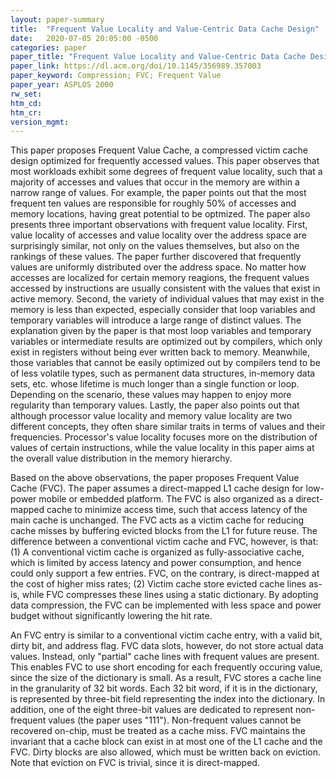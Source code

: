 ```yaml
---
layout: paper-summary
title:  "Frequent Value Locality and Value-Centric Data Cache Design"
date:   2020-07-05 20:05:00 -0500
categories: paper
paper_title: "Frequent Value Locality and Value-Centric Data Cache Design"
paper_link: https://dl.acm.org/doi/10.1145/356989.357003
paper_keyword: Compression; FVC; Frequent Value
paper_year: ASPLOS 2000
rw_set:
htm_cd:
htm_cr:
version_mgmt:
---
```


This paper proposes Frequent Value Cache, a compressed victim cache design optimized for frequently accessed values.
This paper observes that most workloads exhibit some degrees of frequent value locality, such that a majority of accesses
and values that occur in the memory are within a narrow range of values. For example, the paper points out that the 
most frequent ten values are responsible for roughly 50% of accesses and memory locations, having great potential to be 
optmized. The paper also presents three important observations with frequent value locality. First, value locality
of accesses and value locality over the address space are surprisingly similar, not only on the values themselves, but
also on the rankings of these values. The paper further discovered that frequently values are uniformly distributed 
over the address space. No matter how accesses are localized for certain memory reagions, the frequent values accessed
by instructions are usually consistent with the values that exist in active memory.
Second, the variety of individual values that may exist in the memory is less than expected, especially consider that
loop variables and temporary variables will introduce a large range of distinct values. The explanation given by the 
paper is that most loop variables and temporary variables or intermediate results are optimized out by compilers, 
which only exist in registers without being ever written back to memory. Meanwhile, those variables that cannot be easily
optimized out by compilers tend to be of less volatile types, such as permanent data structures, in-memory data sets, etc.
whose lifetime is much longer than a single function or loop. Depending on the scenario, these values may happen to 
enjoy more regularity than temporary values.
Lastly, the paper also points out that although processor value locality and memory value locality are two different 
concepts, they often share similar traits in terms of values and their frequencies. Processor's value locality focuses 
more on the distribution of values of certain instructions, while the value locality in this paper aims at the overall
value distribution in the memory hierarchy.

Based on the above observations, the paper proposes Frequent Value Cache (FVC). The paper assumes a direct-mapped L1
cache design for low-power mobile or embedded platform. The FVC is also organized as a direct-mapped cache to minimize
access time, such that access latency of the main cache is unchanged. The FVC acts as a victim cache for reducing cache
misses by buffering evicted blocks from the L1 for future reuse. The difference between a conventional victim cache 
and FVC, however, is that: (1) A conventional victim cache is organized as fully-associative cache, which is limited by
access latency and power consumption, and hence could only support a few entries. FVC, on the contrary, is direct-mapped
at the cost of higher miss rates; (2) Victim cache store evicted cache lines as-is, while FVC compresses these lines
using a static dictionary. By adopting data compression, the FVC can be implemented with less space and power budget
without significantly lowering the hit rate.

An FVC entry is similar to a conventional victim cache entry, with a valid bit, dirty bit, and address flag. FVC data
slots, however, do not store actual data values. Instead, only "partial" cache lines with frequent values are present.
This enables FVC to use short encoding for each frequently occuring value, since the size of the dictionary is small. 
As a result, FVC stores a cache line in the granularity of 32 bit words. Each 32 bit word, if it is in the dictionary, 
is represented by three-bit field representing the index into the dictionary. In addition, one of the eight three-bit 
values are dedicated to represent non-frequent values (the paper uses "111"). Non-frequent values cannot be recovered
on-chip, must be treated as a cache miss.
FVC maintains the invariant that a cache block can exist in at most one of the L1 cache and the FVC. Dirty blocks are 
also allowed, which must be written back on eviction.
Note that eviction on FVC is trivial, since it is direct-mapped.


